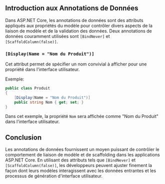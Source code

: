 ## Introduction aux Annotations de Données

Dans ASP.NET Core, les annotations de données sont des attributs appliqués aux propriétés du modèle pour contrôler divers aspects de la liaison de modèle et de la validation des données. Deux annotations de données couramment utilisées sont `[BindNever]` et `[ScaffoldColumn(false)]`.

### `[Display(Name = "Nom du Produit")]`

Cet attribut permet de spécifier un nom convivial à afficher pour une propriété dans l'interface utilisateur.

Exemple:
```csharp
public class Produit
{
    [Display(Name = "Nom du Produit")]
    public string Nom { get; set; }
}
```

Dans cet exemple, la propriété `Nom` sera affichée comme "Nom du Produit" dans l'interface utilisateur.

## Conclusion

Les annotations de données fournissent un moyen puissant de contrôler le comportement de liaison de modèle et de scaffolding dans les applications ASP.NET Core. En utilisant des attributs tels que `[BindNever]` et `[ScaffoldColumn(false)]`, les développeurs peuvent ajuster finement la façon dont leurs modèles interagissent avec les données entrantes et les processus de génération d'interface utilisateur.